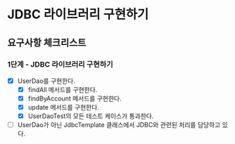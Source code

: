 # JDBC 라이브러리 구현하기

## 요구사항 체크리스트

### 1단계 - JDBC 라이브러리 구현하기

- [x] UserDao를 구현한다.
  - [x] findAll 메서드를 구현한다.
  - [x] findByAccount 메서드를 구현한다.
  - [x] update 메서드를 구현한다.
  - [x] UserDaoTest의 모든 테스트 케이스가 통과한다.
- [ ] UserDao가 아닌 JdbcTemplate 클래스에서 JDBC와 관련된 처리를 담당하고 있다.
